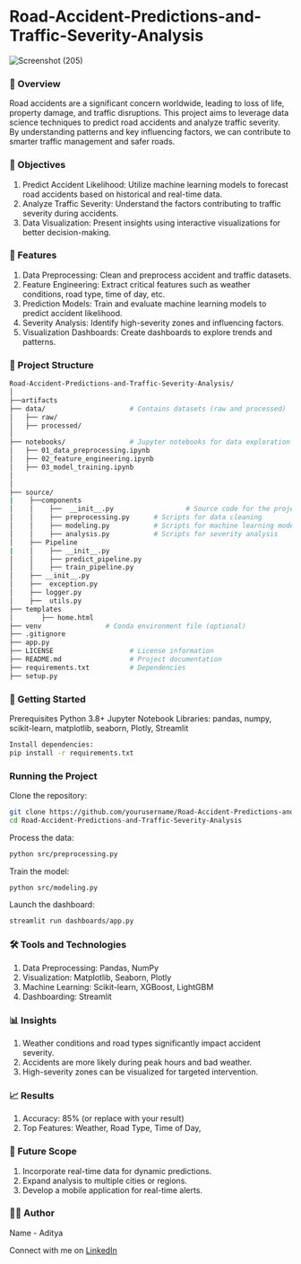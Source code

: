 
# Road-Accident-Predictions-and-Traffic-Severity-Analysis

![Screenshot (205)](https://github.com/user-attachments/assets/b6b5e928-737d-4024-b0ee-47db2f32861a)



### 🚗 Overview
Road accidents are a significant concern worldwide, leading to loss of life, property damage, and traffic disruptions. This project aims to leverage data science techniques to predict road accidents and analyze traffic severity. By understanding patterns and key influencing factors, we can contribute to smarter traffic management and safer roads.

### 📌 Objectives
1. Predict Accident Likelihood: Utilize machine learning models to forecast road accidents based on historical and real-time data.
2. Analyze Traffic Severity: Understand the factors contributing to traffic severity during accidents.
3. Data Visualization: Present insights using interactive visualizations for better decision-making.

### 🔧 Features
1. Data Preprocessing: Clean and preprocess accident and traffic datasets.
2. Feature Engineering: Extract critical features such as weather conditions, road type, time of day, etc.
3. Prediction Models: Train and evaluate machine learning models to predict accident likelihood.
4. Severity Analysis: Identify high-severity zones and influencing factors.
5. Visualization Dashboards: Create dashboards to explore trends and patterns.

### 📂 Project Structure
```bash
Road-Accident-Predictions-and-Traffic-Severity-Analysis/
│
├──artifacts
├── data/                     # Contains datasets (raw and processed)
│   ├── raw/
│   ├── processed/
│
├── notebooks/                # Jupyter notebooks for data exploration and model development
│   ├── 01_data_preprocessing.ipynb
│   ├── 02_feature_engineering.ipynb
│   ├── 03_model_training.ipynb
│ 
│
├── source/
|    ├──components
│    │    ├──  __init__.py                  # Source code for the project
│    │    ├── preprocessing.py      # Scripts for data cleaning
│    │    ├── modeling.py           # Scripts for machine learning models
│    │    ├── analysis.py           # Scripts for severity analysis
│    ├── Pipeline
|    │    ├── __init__.py
│    │    ├── predict_pipeline.py
│    │    ├── train_pipeline.py
│    ├── __init__.py
│    ├──  exception.py
│    ├── logger.py
│    ├──  utils.py
├── templates
│       ├── home.html
├── venv                # Conda environment file (optional)
├── .gitignore
├── app.py
├── LICENSE                   # License information
├── README.md                 # Project documentation
├── requirements.txt          # Dependencies 
├── setup.py                 
```

### 🚀 Getting Started
Prerequisites
Python 3.8+
Jupyter Notebook
Libraries: pandas, numpy, scikit-learn, matplotlib, seaborn, Plotly, Streamlit

```bash
Install dependencies:
pip install -r requirements.txt
```

### Running the Project
Clone the repository:
```bash
git clone https://github.com/yourusername/Road-Accident-Predictions-and-Traffic-Severity-Analysis.git
cd Road-Accident-Predictions-and-Traffic-Severity-Analysis
```
Process the data:
```bash
python src/preprocessing.py
```
Train the model:
```bash
python src/modeling.py
```
Launch the dashboard:
```bash
streamlit run dashboards/app.py
```

### 🛠️ Tools and Technologies
1. Data Preprocessing: Pandas, NumPy
2. Visualization: Matplotlib, Seaborn, Plotly
3. Machine Learning: Scikit-learn, XGBoost, LightGBM
4. Dashboarding: Streamlit

### 📊 Insights
1. Weather conditions and road types significantly impact accident severity.
2. Accidents are more likely during peak hours and bad weather.
3. High-severity zones can be visualized for targeted intervention.

### 📈 Results
1. Accuracy: 85% (or replace with your result)
2. Top Features: Weather, Road Type, Time of Day,

### 🧩 Future Scope
1. Incorporate real-time data for dynamic predictions.
2. Expand analysis to multiple cities or regions.
3. Develop a mobile application for real-time alerts.

### 👩‍💻 Author
Name - Aditya

Connect with me on [LinkedIn](https://www.linkedin.com/in/aditya-akuskar-27b43533a/) 

























